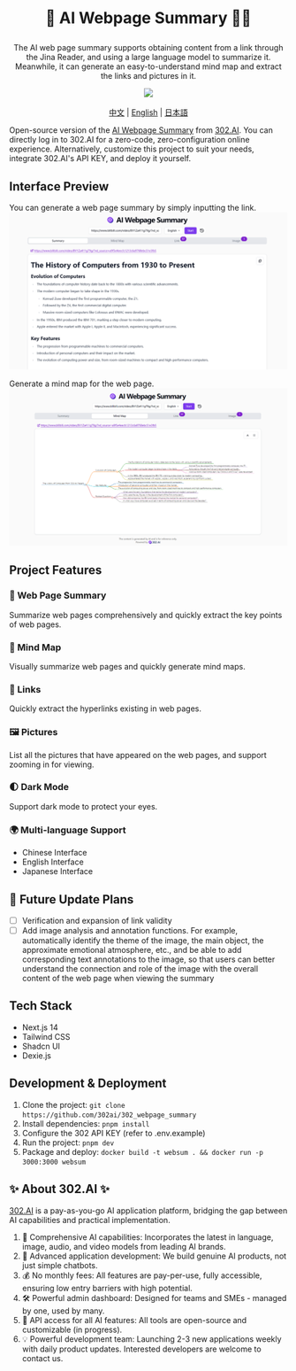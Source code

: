 # <p align="center">📝 AI Webpage Summary 🚀✨</p>

<p align="center">The AI web page summary supports obtaining content from a link through the Jina Reader, and using a large language model to summarize it. Meanwhile, it can generate an easy-to-understand mind map and extract the links and pictures in it.</p>

<p align="center"><a href="https://302.ai/tools/word/" target="blank"><img src="https://file.302ai.cn/gpt/imgs/github/302_badge.png" /></a></p >

<p align="center"><a href="README zh.md">中文</a> | <a href="README.md">English</a> | <a href="README_ja.md">日本語</a></p>


Open-source version of the [AI Webpage Summary](https://302.ai/tools/websum/) from [302.AI](https://302.ai).
You can directly log in to 302.AI for a zero-code, zero-configuration online experience.
Alternatively, customize this project to suit your needs, integrate 302.AI's API KEY, and deploy it yourself.

## Interface Preview
You can generate a web page summary by simply inputting the link.
![2. Webpage Summary](docs/网页英2.png)     

Generate a mind map for the web page.
![3. Mind Map](docs/网页英3.png)

## Project Features
### 📝 Web Page Summary
Summarize web pages comprehensively and quickly extract the key points of web pages.
### 🧠 Mind Map
Visually summarize web pages and quickly generate mind maps.
### 🔗 Links
Quickly extract the hyperlinks existing in web pages.
### 🖼️ Pictures
List all the pictures that have appeared on the web pages, and support zooming in for viewing.
### 🌓 Dark Mode
Support dark mode to protect your eyes.
### 🌍 Multi-language Support
- Chinese Interface
- English Interface
- Japanese Interface

## 🚩 Future Update Plans 
- [ ] Verification and expansion of link validity
- [ ] Add image analysis and annotation functions. For example, automatically identify the theme of the image, the main object, the approximate emotional atmosphere, etc., and be able to add corresponding text annotations to the image, so that users can better understand the connection and role of the image with the overall content of the web page when viewing the summary

## Tech Stack
- Next.js 14
- Tailwind CSS
- Shadcn UI
- Dexie.js

## Development & Deployment
1. Clone the project: `git clone https://github.com/302ai/302_webpage_summary`
2. Install dependencies: `pnpm install`
3. Configure the 302 API KEY (refer to .env.example)
4. Run the project: `pnpm dev`
5. Package and deploy: `docker build -t websum . && docker run -p 3000:3000 websum`


## ✨ About 302.AI ✨
[302.AI](https://302.ai) is a pay-as-you-go AI application platform, bridging the gap between AI capabilities and practical implementation.
1. 🧠 Comprehensive AI capabilities: Incorporates the latest in language, image, audio, and video models from leading AI brands.
2. 🚀 Advanced application development: We build genuine AI products, not just simple chatbots.
3. 💰 No monthly fees: All features are pay-per-use, fully accessible, ensuring low entry barriers with high potential.
4. 🛠 Powerful admin dashboard: Designed for teams and SMEs - managed by one, used by many.
5. 🔗 API access for all AI features: All tools are open-source and customizable (in progress).
6. 💡 Powerful development team: Launching 2-3 new applications weekly with daily product updates. Interested developers are welcome to contact us.
